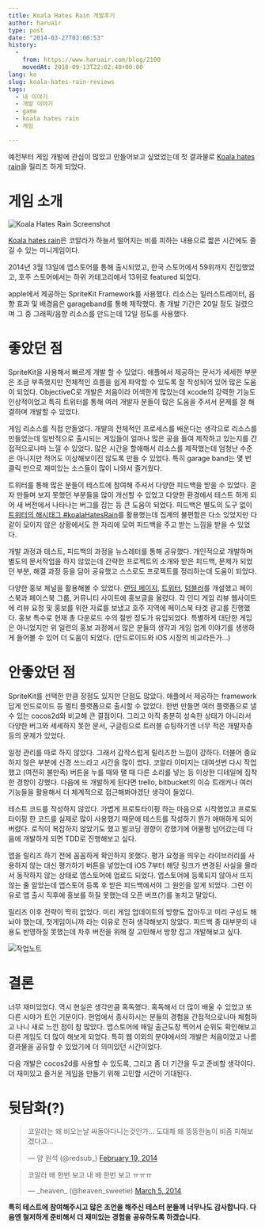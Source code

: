 ```yaml
---
title: Koala Hates Rain 개발후기
author: haruair
type: post
date: "2014-03-27T03:00:53"
history:
  - 
    from: https://www.haruair.com/blog/2100
    movedAt: 2018-09-13T22:02:40+00:00
lang: ko
slug: koala-hates-rain-reviews
tags:
  - 내 이야기
  - 개발 이야기
  - game
  - koala hates rain
  - 게임

---
```

예전부터 게임 개발에 관심이 많았고 만들어보고 싶었었는데 첫 결과물로 [Koala hates rain][1]을 릴리즈 하게 되었다.

# 게임 소개

<img src="https://farm8.staticflickr.com/7099/13430562365_630b1c794b_o.png?w=660&#038;ssl=1" alt="Koala Hates Rain Screenshot" class="alignright" data-recalc-dims="1" />

[Koala hates rain][1]은 코알라가 하늘서 떨어지는 비를 피하는 내용으로 짧은 시간에도 즐길 수 있는 미니게임이다.

2014년 3월 13일에 앱스토어를 통해 출시되었고, 한국 스토어에서 59위까지 진입했었고, 호주 스토어에서는 하위 카테고리에서 13위로 featured 되었다.

apple에서 제공하는 SpriteKit Framework를 사용했다. 리소스는 일러스트레이터, 음향 효과 및 배경음은 garageband를 통해 제작했다. 총 개발 기간은 20일 정도 걸렸으며 그 중 그래픽/음향 리소스를 만드는데 12일 정도를 사용했다.

# 좋았던 점

SpriteKit을 사용해서 빠르게 개발 할 수 있었다. 애플에서 제공하는 문서가 세세한 부분은 조금 부족했지만 전체적인 흐름을 쉽게 파악할 수 있도록 잘 작성되어 있어 많은 도움이 되었다. ObjectiveC로 개발은 처음이라 어색한게 많았는데 xcode의 강력한 기능도 인상적이었고 특히 트위터를 통해 여러 개발자 분들이 많은 도움을 주셔서 문제를 잘 해결하며 개발할 수 있었다.

게임 리소스를 직접 만들었다. 개발의 전체적인 프로세스를 배운다는 생각으로 리소스를 만들었는데 일반적으로 출시되는 게임들이 얼마나 많은 공을 들여 제작하고 있는지를 간접적으로나마 느낄 수 있었다. 많은 시간을 할애해서 리소스를 제작했는데 엄청난 수준은 아니지만 적어도 이상해보이진 않도록 만들 수 있었다. 특히 garage band는 몇 번 클릭 만으로 재미있는 소스들이 많이 나와서 즐거웠다.

트위터를 통해 많은 분들이 테스트에 참여해 주셔서 다양한 피드백을 받을 수 있었다. 혼자 만들며 보지 못했던 부분들을 많이 개선할 수 있었고 다양한 환경에서 테스트 하게 되어 새 버전에서 나타나는 버그를 잡는 등 큰 도움이 되었다. 피드백은 별도의 도구 없이 [트위터의 해시태그 #koalaHatesRain][2]를 활용했는데 집계의 불편함은 다소 있었지만 다같이 모이지 않은 상황에서도 한 자리에 모여 피드백을 주고 받는 느낌을 받을 수 있었다.

개발 과정과 테스트, 피드백의 과정을 뉴스레터를 통해 공유했다. 개인적으로 개발하며 별도의 문서작업을 하지 않았는데 간략한 프로젝트의 소개와 받은 피드백, 문제가 되었던 부분, 해결 과정 등을 담아 공유했고 스스로도 프로젝트를 정리하는데 도움이 되었다.

다양한 홍보 체널을 활용해볼 수 있었다. [랜딩 페이지][3], [트위터][4], [텀블러][5]를 개설했고 페이스북과 페이스북 그룹, 커뮤니티 사이트에 홍보글을 올렸다. 각 인디 게임 리뷰 웹사이트에 리뷰 요청 및 홍보를 위한 자료를 보냈고 호주 지역에 페이스북 타겟 광고를 진행했다. 홍보 특수로 현재 총 다운로드 수의 절반 정도가 유입되었다. 특별하게 대단한 게임은 아니었지만 위 일련의 홍보 과정에서 많은 분들의 생각과 게임 업계 이야기를 생생하게 들어볼 수 있어 더 도움이 되었다. (안드로이드와 iOS 시장의 비교라든가…)

# 안좋았던 점

SpriteKit를 선택한 만큼 장점도 있지만 단점도 많았다. 애플에서 제공하는 framework 답게 안드로이드 등 멀티 플랫폼으로 출시할 수 없었다. 한번 만들면 여러 플랫폼으로 낼 수 있는 cocos2d와 비교해 큰 결점이다. 그리고 아직 충분히 성숙한 상태가 아니라서 다양한 버그와 세세하지 못한 문서, 구글링으로 트러블 슈팅하기엔 너무 적은 개발자층 등의 문제가 있었다.

일정 관리를 따로 하지 않았다. 그래서 갑작스럽게 릴리즈한 느낌이 강하다. 더불어 중요하지 않은 부분에 신경 쓰느라고 시간을 많이 썼다. 코알라 이미지는 대여섯번 다시 작업했고 (여전히 불만족) 버튼을 누를 때와 땔 때 다른 소리를 넣는 등 이상한 디테일에 집착한 경향이 강했다. 다음에 또 개발하게 된다면 trello, bitbucket의 이슈 트래커나 여러 기능들을 활용해서 더 체계적으로 접근해봐야겠단 생각이 들었다.

테스트 코드를 작성하지 않았다. 가볍게 프로토타이핑 하는 마음으로 시작했었고 프로토타이핑 한 코드를 실제로 많이 사용했기 때문에 테스트를 작성하기 뭔가 애매하게 되어 버렸다. 로직이 복잡하지 않았기도 했고 발코딩 경향이 강했기에 어물쩡 넘어갔는데 다음에 개발하게 되면 TDD로 진행해보고 싶다.

앱을 릴리즈 하기 전에 꼼꼼하게 확인하지 못했다. 평가 요청을 띄우는 라이브러리를 사용하지 않는 대신 평가하기 버튼을 넣었는데 iOS 7부터 해당 링크가 변경된 사실을 몰라서 동작하지 않는 상태로 앱스토어에 업로드 되었다. 앱스토어에 등록되지 않아서 뜨지 않는 줄 알았는데 앱스토어 등록 후 받은 피드백에서야 그 원인을 알게 되었다. 그런 이유로 앱 출시 직후에 홍보를 하질 못했는데 오픈 버프(?)를 놓치고 말았다.

릴리즈 이후 전략이 딱히 없었다. 미리 게임 업데이트의 방향도 잡아두고 미리 구성도 해놔야 했는데, 첫게임이니까 라는 이유로 전혀 생각해보지 않았다. 피드백 중 대부분의 내용도 반영하질 못했는데 차후 버전을 위해 잘 고민해서 방향 잡고 개발해보고 싶다.

<img src="https://farm3.staticflickr.com/2823/13431123395_326d352594_o.jpg?w=660&#038;ssl=1" alt="작업노트" data-recalc-dims="1" />

# 결론

너무 재미있었다. 역시 현실은 생각만큼 혹독했다. 혹독해서 더 많이 배울 수 있었고 또 다른 시야가 트인 기분이다. 현업에서 종사하시는 분들의 경험을 간접적으로나마 체험하고 나니 새로 느낀 점이 참 많았다. 앱스토어에 매일 출근도장 찍어서 순위도 확인해보고 다른 게임도 더 많이 해보게 되었다. 특히 웹 이외의 분야에서의 개발은 처음이었고 나름 결과물을 공유할 수 있었기에 더 의미있던 시간이었다.

다음 개발은 cocos2d를 사용할 수 있도록, 그리고 좀 더 기간을 두고 준비할 생각이다. 더 재미있고 즐거운 게임을 만들기 위해 고민할 시간이 기대된다.

# 뒷담화(?)

<blockquote class="twitter-tweet" lang="en">
  <p>
    코알라는 왜 비오는날 싸돌아다니는것인가… 도대체 왜 뚱뚱한놈이 비좀 피해보겠다고&#8230;
  </p>
  
  <p>
    &mdash; 양 원석 (@redsub_) <a href="https://twitter.com/redsub_/statuses/435991141461151744">February 19, 2014</a>
  </p>
</blockquote>



<blockquote class="twitter-tweet" lang="en">
  <p>
    코알라 배 한번 보고 내 배 한번 보고 ㅠㅠㅠ
  </p>
  
  <p>
    &mdash; _heaven_ (@heaven_sweetie) <a href="https://twitter.com/heaven_sweetie/statuses/441195638236008448">March 5, 2014</a>
  </p>
</blockquote>



**특히 테스트에 참여해주시고 많은 조언을 해주신 테스터 분들께 너무나도 감사합니다. 다음엔 철저하게 준비해서 더 재미있는 경험을 공유하도록 하겠습니다.**

 [1]: https://itunes.apple.com/app/id824136867
 [2]: https://twitter.com/search?q=%23koalahatesrain
 [3]: http://koalahatesrain.com
 [4]: http://twitter.com/koalahatesrain
 [5]: http://koalahatesrain.tumblr.com